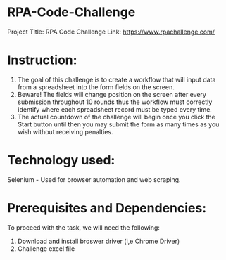 # RPA-Code-Challenge
Project Title: RPA Code Challenge
Link: https://www.rpachallenge.com/



# Instruction:
1. The goal of this challenge is to create a workflow that will input data from a spreadsheet into the form fields on the screen.
2. Beware! The fields will change position on the screen after every submission throughout 10 rounds thus the workflow must correctly identify where each spreadsheet record must be typed every time.
3. The actual countdown of the challenge will begin once you click the Start button until then you may submit the form as many times as you wish without receiving penalties.

# Technology used:
Selenium -  Used for browser automation and web scraping.

# Prerequisites and Dependencies:
To proceed with the task, we will need the following:

1. Download and install broswer driver (i,e Chrome Driver)
2. Challenge excel file
